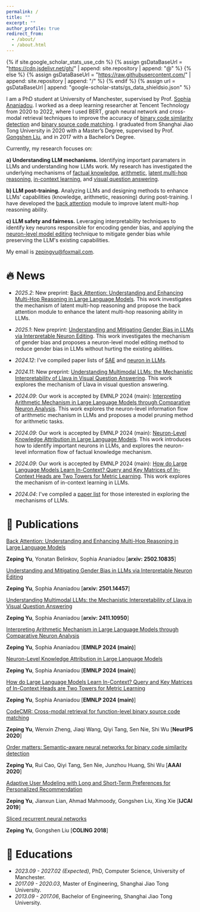 ```yaml
---
permalink: /
title: ""
excerpt: ""
author_profile: true
redirect_from: 
  - /about/
  - /about.html
---
```


{% if site.google_scholar_stats_use_cdn %}
{% assign gsDataBaseUrl = "https://cdn.jsdelivr.net/gh/" | append: site.repository | append: "@" %}
{% else %}
{% assign gsDataBaseUrl = "https://raw.githubusercontent.com/" | append: site.repository | append: "/" %}
{% endif %}
{% assign url = gsDataBaseUrl | append: "google-scholar-stats/gs_data_shieldsio.json" %}

<span class='anchor' id='about-me'></span>

I am a PhD student at University of Manchester, supervised by Prof. [Sophia Ananiadou](https://research.manchester.ac.uk/en/persons/sophia.ananiadou). I worked as a deep learning researcher at Tencent Technology from 2020 to 2022, where I used BERT, graph neural network and cross-modal retrieval techniques to improve the accuracy of [binary code similarity detection](https://cdn.aaai.org/ojs/5466/5466-13-8691-1-10-20200511.pdf) and [binary source code matching](https://proceedings.neurips.cc/paper/2020/file/285f89b802bcb2651801455c86d78f2a-Paper.pdf). I graduated from Shanghai Jiao Tong University in 2020 with a Master’s Degree, supervised by Prof. [Gongshen Liu](https://infosec.sjtu.edu.cn/DirectoryDetail.aspx?id=75), and in 2017 with a Bachelor’s Degree. 

Currently, my research focuses on:

**a) Understanding LLM mechanisms.** Identifying important paramaters in LLMs and understanding how LLMs work. My research has investigated the underlying mechanisms of [factual knowledge](https://aclanthology.org/2024.emnlp-main.191/), [arithmetic](https://aclanthology.org/2024.emnlp-main.193/), [latent multi-hop reasoning](https://arxiv.org/pdf/2502.10835), [in-context learning](https://aclanthology.org/2024.emnlp-main.192/), and [visual question answering](https://arxiv.org/pdf/2411.10950).

**b) LLM post-training.** Analyzing LLMs and designing methods to enhance LLMs' capabilities (knowledge, arithmetic, reasoning) during post-training. I have developed the [back attention](https://arxiv.org/pdf/2502.10835) module to improve latent multi-hop reasoning ability.

**c) LLM safety and fairness.** Leveraging interpretability techniques to identify key neurons responsible for encoding gender bias, and applying the [neuron-level model editing](https://arxiv.org/pdf/2501.14457) technique to mitigate gender bias while preserving the LLM's existing capabilities.

My email is zepingyu@foxmail.com.

# 🔥 News

- *2025.2*: New preprint: [Back Attention: Understanding and Enhancing Multi-Hop Reasoning in Large Language Models](https://arxiv.org/pdf/2502.10835). This work investigates the mechanism of latent multi-hop reasoning and propose the back attention module to enhance the latent multi-hop reasoning ability in LLMs. 

- *2025.1*: New preprint: [Understanding and Mitigating Gender Bias in LLMs via Interpretable Neuron Editing](https://arxiv.org/pdf/2501.14457). This work investigates the mechanism of gender bias and proposes a neuron-level model editing method to reduce gender bias in LLMs without hurting the existing abilities. 

- *2024.12*: I've compiled paper lists of [SAE](https://github.com/zepingyu0512/awesome-SAE) and [neuron in LLMs](https://github.com/zepingyu0512/awesome-LLM-neuron).

- *2024.11*: New preprint: [Understanding Multimodal LLMs: the Mechanistic Interpretability of Llava in Visual Question Answering](https://arxiv.org/pdf/2411.10950). This work explores the mechanism of Llava in visual question answering. 

- *2024.09*: Our work is accepted by EMNLP 2024 (main): [Interpreting Arithmetic Mechanism in Large Language Models through Comparative Neuron Analysis](https://zepingyu0512.github.io/arithmetic-mechanism.github.io/). This work explores the neuron-level information flow of arithmetic mechanism in LLMs and proposes a model pruning method for arithmetic tasks. 

- *2024.09*: Our work is accepted by EMNLP 2024 (main): [Neuron-Level Knowledge Attribution in Large Language Models](https://zepingyu0512.github.io/neuron-attribution.github.io/). This work introduces how to identify important neurons in LLMs, and explores the neuron-level information flow of factual knowledge mechanism. 

- *2024.09*: Our work is accepted by EMNLP 2024 (main): [How do Large Language Models Learn In-Context? Query and Key
Matrices of In-Context Heads are Two Towers for Metric Learning](https://zepingyu0512.github.io/in-context-mechanism.github.io/). This work explores the mechanism of in-context learning in LLMs.

- *2024.04*: I've compiled a [paper list](https://github.com/zepingyu0512/awesome-llm-understanding-mechanism) for those interested in exploring the mechanisms of LLMs.

# 📝 Publications

[Back Attention: Understanding and Enhancing Multi-Hop Reasoning in Large Language Models](https://arxiv.org/pdf/2502.10835)

**Zeping Yu**, Yonatan Belinkov, Sophia Ananiadou \[**arxiv: 2502.10835**\]

[Understanding and Mitigating Gender Bias in LLMs via Interpretable Neuron Editing](https://arxiv.org/pdf/2501.14457)

**Zeping Yu**, Sophia Ananiadou \[**arxiv: 2501.14457**\]

[Understanding Multimodal LLMs: the Mechanistic Interpretability of Llava in Visual Question Answering](https://arxiv.org/pdf/2411.10950)

**Zeping Yu**, Sophia Ananiadou \[**arxiv: 2411.10950**\]

[Interpreting Arithmetic Mechanism in Large Language Models through Comparative Neuron Analysis](https://zepingyu0512.github.io/arithmetic-mechanism.github.io/)

**Zeping Yu**, Sophia Ananiadou \[**EMNLP 2024 (main)**\]

[Neuron-Level Knowledge Attribution in Large Language Models](https://zepingyu0512.github.io/neuron-attribution.github.io/)

**Zeping Yu**, Sophia Ananiadou \[**EMNLP 2024 (main)**\]

[How do Large Language Models Learn In-Context? Query and Key Matrices of In-Context Heads are Two Towers for Metric Learning](https://zepingyu0512.github.io/in-context-mechanism.github.io/)

**Zeping Yu**, Sophia Ananiadou \[**EMNLP 2024 (main)**\]

[CodeCMR: Cross-modal retrieval for function-level binary source code matching](https://proceedings.neurips.cc/paper/2020/file/285f89b802bcb2651801455c86d78f2a-Paper.pdf) 

**Zeping Yu**, Wenxin Zheng, Jiaqi Wang, Qiyi Tang, Sen Nie, Shi Wu \[**NeurIPS 2020**\]

[Order matters: Semantic-aware neural networks for binary code similarity detection](https://keenlab.tencent.com/en/whitepapers/Ordermatters.pdf) 

**Zeping Yu**, Rui Cao, Qiyi Tang, Sen Nie, Junzhou Huang, Shi Wu \[**AAAI 2020**\]

[Adaptive User Modeling with Long and Short-Term Preferences for Personalized Recommendation](https://www.ijcai.org/proceedings/2019/0585.pdf) 

**Zeping Yu**, Jianxun Lian, Ahmad Mahmoody, Gongshen Liu, Xing Xie \[**IJCAI 2019**\]

[Sliced recurrent neural networks](https://arxiv.org/pdf/1807.02291.pdf) 

**Zeping Yu**, Gongshen Liu \[**COLING 2018**\]

# 📖 Educations
- *2023.09 - 2027.02 (Expected)*, PhD, Computer Science, University of Manchester. 
- *2017.09 - 2020.03*, Master of Engineering, Shanghai Jiao Tong University.
- *2013.09 - 2017.06*, Bachelor of Engineering, Shanghai Jiao Tong University.
